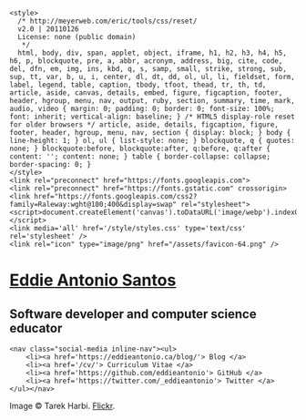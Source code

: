 <!DOCTYPE html>
<html lang='en'>
  <head>
    <meta charset='UTF-8' />
    <title>Примак Вячеслав Евгеньевич</title>
    <meta name='viewport' content='initial-scale=1, width=device-width' />
    <meta name="description" content="Software developer and computing educator">

    <style>
      /* http://meyerweb.com/eric/tools/css/reset/
      v2.0 | 20110126
      License: none (public domain)
       */
      html, body, div, span, applet, object, iframe, h1, h2, h3, h4, h5, h6, p, blockquote, pre, a, abbr, acronym, address, big, cite, code, del, dfn, em, img, ins, kbd, q, s, samp, small, strike, strong, sub, sup, tt, var, b, u, i, center, dl, dt, dd, ol, ul, li, fieldset, form, label, legend, table, caption, tbody, tfoot, thead, tr, th, td, article, aside, canvas, details, embed, figure, figcaption, footer, header, hgroup, menu, nav, output, ruby, section, summary, time, mark, audio, video { margin: 0; padding: 0; border: 0; font-size: 100%; font: inherit; vertical-align: baseline; } /* HTML5 display-role reset for older browsers */ article, aside, details, figcaption, figure, footer, header, hgroup, menu, nav, section { display: block; } body { line-height: 1; } ol, ul { list-style: none; } blockquote, q { quotes: none; } blockquote:before, blockquote:after, q:before, q:after { content: ''; content: none; } table { border-collapse: collapse; border-spacing: 0; }
    </style>
    <link rel="preconnect" href="https://fonts.googleapis.com">
    <link rel="preconnect" href="https://fonts.gstatic.com" crossorigin>
    <link href="https://fonts.googleapis.com/css2?family=Raleway:wght@100;400&display=swap" rel="stylesheet">
    <script>document.createElement('canvas').toDataURL('image/webp').indexOf('data:image/webp')==0&&document.documentElement.classList.add('webp')</script>
    <link media='all' href='/style/styles.css' type='text/css' rel='stylesheet' />
    <link rel="icon" type="image/png" href="/assets/favicon-64.png" />
</head>
<body class="home">
  <main>
    <h1 class="site-title"><a href="https://eddieantonio.ca/">
        <span class="eddie-antonio">Eddie Antonio</span>
        <span class="santos">Santos</span></a></h1>
    <h2>Software developer and computer science educator</h2>

    <nav class="social-media inline-nav"><ul>
        <li><a href='https://eddieantonio.ca/blog/'> Blog </a>
        <li><a href='/cv/'> Curriculum Vitae </a>
        <li><a href='https://github.com/eddieantonio'> GitHub </a>
        <li><a href='https://twitter.com/_eddieantonio'> Twitter </a>
    </ul></nav>
  </main>

  <footer>
    <p class="attribution">Image © Tarek Harbi. <a href="https://flic.kr/p/phJbXo">Flickr</a>.</p>
  </footer>
</body>
</html>
